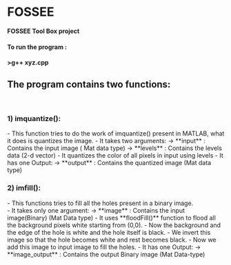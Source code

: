 # FOSSEE
**FOSSEE Tool Box project**

<h4>To run the program :<h4>
>g++ xyz.cpp

<h2>The program contains two functions:</h2><br>
<h3>1) imquantize():<br></h3>
- This function tries to do the work of imquantize() present in MATLAB, what it does is quantizes the image.
- It takes two arguments:
          -> **input** : Contains the input image ( Mat data type)
          -> **levels** : Contains the levels data (2-d vector)
- It quantizes the color of all pixels in input using levels
- It has one Output:
          -> **output** : Contains the quantized image (Mat data type)
<br>
<h3>2) imfill():</h3>
- This functions tries to fill all the holes present in a binary image.<br>
- It takes only one argument:
-> **image** : Contains the input image(Binary) (Mat Data type)
- It uses **floodFill()** function to flood all the background pixels white starting from (0,0).
- Now the background and the edge of the hole is white and the hole itself is black.
- We invert this image so that the hole becomes white and rest becomes black.
- Now we add this image to input image to fill the holes.
- It has one Output:
-> **image_output** : Contains the output Binary image (Mat Data-type)
  
